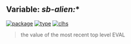 ## Variable: ***sb-alien:****
[![package](https://img.shields.io/badge/Package-SB--ALIEN-5f9ea0.svg?style=social&colorA=999999)](../) [![type](https://img.shields.io/badge/Type-Variable-5f9ea0.svg?style=social&colorA=999999)](../#variable) [![clhs](https://img.shields.io/badge/CLHS-*-5f9ea0.svg?style=social&colorA=999999)](http://www.lispworks.com/documentation/HyperSpec/Body/a_st.htm) 

> the value of the most recent top level EVAL

